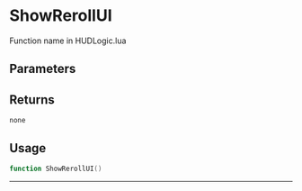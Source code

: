 # ShowRerollUI
Function name in HUDLogic.lua
## Parameters

## Returns
`none`
## Usage
```lua
function ShowRerollUI()
```
---
